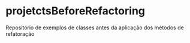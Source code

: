 # projetctsBeforeRefactoring
Repositório de exemplos de classes antes da aplicação dos métodos de refatoração
